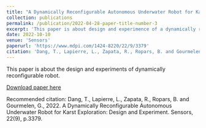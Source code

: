 ```yaml
---
title: "A Dynamically Reconfigurable Autonomous Underwater Robot for Karst Exploration: Design and Experiment"
collection: publications
permalink: /publication/2022-04-28-paper-title-number-3
excerpt: 'This paper is about design and experimence of a dynamically reconfigurable underwater robot for kasrt exploration.'
date: 2022-10-10
venue: 'Sensors'
paperurl: 'https://www.mdpi.com/1424-8220/22/9/3379'
citation: 'Dang, T., Lapierre, L., Zapata, R., Ropars, B. and Gourmelen, G., 2022. A Dynamically Reconfigurable Autonomous Underwater Robot for Karst Exploration: Design and Experiment. Sensors, 22(9), p.3379.'
---
```

This paper is about the design and experiments of dynamically reconfigurable robot.

[Download paper here](https://www.mdpi.com/1424-8220/22/9/3379)

Recommended citation: Dang, T., Lapierre, L., Zapata, R., Ropars, B. and Gourmelen, G., 2022. A Dynamically Reconfigurable Autonomous Underwater Robot for Karst Exploration: Design and Experiment. Sensors, 22(9), p.3379.
